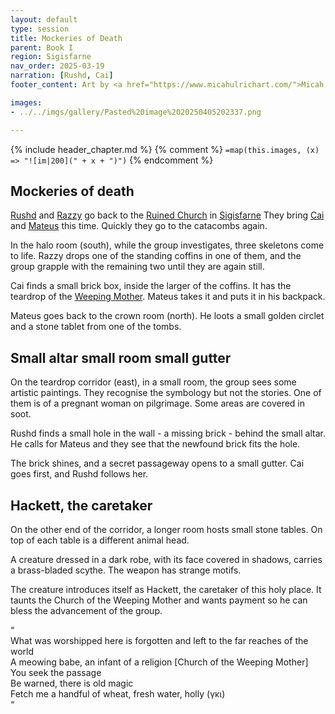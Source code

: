 ```yaml
---
layout: default
type: session
title: Mockeries of Death
parent: Book I
region: Sigisfarne
nav_order: 2025-03-19
narration: [Rushd, Cai]
footer_content: Art by <a href="https://www.micahulrichart.com/">Micah Ulrich</a>.

images:
- ../../imgs/gallery/Pasted%20image%2020250405202337.png

---
```


{% include header_chapter.md %}
{% comment %}
`=map(this.images, (x) => "![im|200](" + x + ")")`
{% endcomment %}

## Mockeries of death

[Rushd](../../directory/Sigisfarne/RushdIbnUbada.md) and [Razzy](../../directory/Sigisfarne/Razvan.md) go back to the [Ruined Church](../../directory/Sigisfarne/RuinedChurch.md) in [Sigisfarne](../../directory/Sigisfarne/index.md)
They bring [Cai](../../directory/Sigisfarne/Cai.md) and [Mateus](../../directory/Sigisfarne/Mateus.md) this time.
Quickly they go to the catacombs again.

In the halo room (south), while the group investigates, three skeletons come to life.
Razzy drops one of the standing coffins in one of them, and the group grapple with the remaining two until they are again still.

Cai finds a small brick box, inside the larger of the coffins.
It has the teardrop of the [Weeping Mother](../../directory/weepingMother/index.md).
Mateus takes it and puts it in his backpack.

Mateus goes back to the crown room (north).
He loots a small golden circlet and a stone tablet from one of the tombs.

## Small altar small room small gutter

On the teardrop corridor (east), in a small room, the group sees some artistic paintings.
They recognise the symbology but not the stories.
One of them is of a pregnant woman on pilgrimage.
Some areas are covered in soot.

Rushd finds a small hole in the wall \- a missing brick \- behind the small altar.
He calls for Mateus and they see that the newfound brick fits the hole.

The brick shines, and a secret passageway opens to a small gutter.
Cai goes first, and Rushd follows her.

## Hackett, the caretaker

On the other end of the corridor, a longer room hosts small stone tables.
On top of each table is a different animal head.

A creature dressed in a dark robe, with its face covered in shadows, carries a brass-bladed scythe.
The weapon has strange motifs.

The creature introduces itself as Hackett, the caretaker of this holy place.
It taunts the Church of the Weeping Mother and wants payment so he can bless the advancement of the group.

“  
What was worshipped here is forgotten and left to the far reaches of the world  
A meowing babe, an infant of a religion \[Church of the Weeping Mother\]  
You seek the passage  
Be warned, there is old magic  
Fetch me a handful of wheat, fresh water, holly (γκι)  
“
